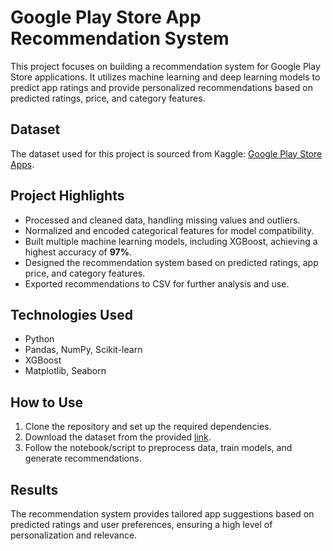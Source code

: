 <h1>Google Play Store App Recommendation System</h1>

<p>
This project focuses on building a recommendation system for Google Play Store applications. It utilizes machine learning and deep learning models to predict app ratings and provide personalized recommendations based on predicted ratings, price, and category features.
</p>

<h2>Dataset</h2>
<p>
The dataset used for this project is sourced from Kaggle: 
<a href="https://www.kaggle.com/datasets/gauthamp10/google-playstore-apps" target="_blank">Google Play Store Apps</a>.
</p>

<h2>Project Highlights</h2>
<ul>
    <li>Processed and cleaned data, handling missing values and outliers.</li>
    <li>Normalized and encoded categorical features for model compatibility.</li>
    <li>Built multiple machine learning models, including XGBoost, achieving a highest accuracy of <strong>97%</strong>.</li>
    <li>Designed the recommendation system based on predicted ratings, app price, and category features.</li>
    <li>Exported recommendations to CSV for further analysis and use.</li>
</ul>

<h2>Technologies Used</h2>
<ul>
    <li>Python</li>
    <li>Pandas, NumPy, Scikit-learn</li>
    <li>XGBoost</li>
    <li>Matplotlib, Seaborn</li>
</ul>

<h2>How to Use</h2>
<ol>
    <li>Clone the repository and set up the required dependencies.</li>
    <li>Download the dataset from the provided <a href="https://www.kaggle.com/datasets/gauthamp10/google-playstore-apps" target="_blank">link</a>.</li>
    <li>Follow the notebook/script to preprocess data, train models, and generate recommendations.</li>
</ol>

<h2>Results</h2>
<p>
The recommendation system provides tailored app suggestions based on predicted ratings and user preferences, ensuring a high level of personalization and relevance.
</p>
